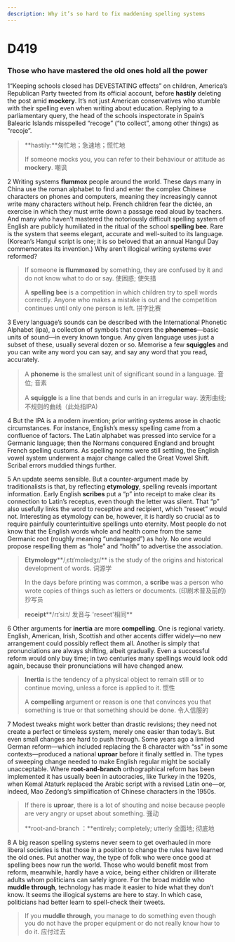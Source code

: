 ```yaml
---
description: Why it’s so hard to fix maddening spelling systems
---
```


# D419

### Those who have mastered the old ones hold all the power

 

1“Keeping schools closed has DEVESTATING effects” on children, America’s Republican Party tweeted from its official account, before **hastily** deleting the post amid **mockery**. It’s not just American conservatives who stumble with their spelling even when writing about education. Replying to a parliamentary query, the head of the schools inspectorate in Spain’s Balearic Islands misspelled “recoge” (“to collect”, among other things) as “recoje”.

> **hastily:**匆忙地；急速地；慌忙地
>
>  If someone mocks you, you can refer to their behaviour or attitude as **mockery**. 嘲讽

 

2 Writing systems **flummox** people around the world. These days many in China use the roman alphabet to find and enter the complex Chinese characters on phones and computers, meaning they increasingly cannot write many characters without help. French children fear the dictée, an exercise in which they must write down a passage read aloud by teachers. And many who haven’t mastered the notoriously difficult spelling system of English are publicly humiliated in the ritual of the school **spelling bee**. Rare is the system that seems elegant, accurate and well-suited to its language. (Korean’s Hangul script is one; it is so beloved that an annual Hangul Day commemorates its invention.) Why aren’t illogical writing systems ever reformed?

> If someone **is flummoxed** by something, they are confused by it and do not know what to do or say. 使困惑; 使失措
>
> A **spelling bee** is a competition in which children try to spell words correctly. Anyone who makes a mistake is out and the competition continues until only one person is left. 拼字比赛

 

3 Every language’s sounds can be described with the International Phonetic Alphabet (ipa), a collection of symbols that covers the **phonemes**—basic units of sound—in every known tongue. Any given language uses just a subset of these, usually several dozen or so. Memorise a few **squiggles** and you can write any word you can say, and say any word that you read, accurately.

> A **phoneme** is the smallest unit of significant sound in a language. 音位; 音素
>
> A **squiggle** is a line that bends and curls in an irregular way. 波形曲线; 不规则的曲线（此处指IPA)

 

4 But the IPA is a modern invention; prior writing systems arose in chaotic circumstances. For instance, English’s messy spelling came from a confluence of factors. The Latin alphabet was pressed into service for a Germanic language; then the Normans conquered England and brought French spelling customs. As spelling norms were still settling, the English vowel system underwent a major change called the Great Vowel Shift. Scribal errors muddied things further.

 

5 An update seems sensible. But a counter-argument made by traditionalists is that, by reflecting **etymology**, spelling reveals important information. Early English **scribes** put a “p” into receipt to make clear its connection to Latin’s receptus, even though the letter was silent. That “p” also usefully links the word to receptive and recipient, which “reseet” would not. Interesting as etymology can be, however, it is hardly so crucial as to require painfully counterintuitive spellings unto eternity. Most people do not know that the English words whole and health come from the same Germanic root (roughly meaning “undamaged”) as holy. No one would propose respelling them as “hole” and “holth” to advertise the association.

> **Etymology****/ˌɛtɪˈmɒlədʒɪ/**  is the study of the origins and historical development of words. 词源学
>
> In the days before printing was common, a **scribe** was a person who wrote copies of things such as letters or documents. (印刷术普及前的)抄写员
>
> **receipt****/rɪˈsiːt/ 发音与 'reseet'相同**

 

6 Other arguments for **inertia** are more **compelling**. One is regional variety. English, American, Irish, Scottish and other accents differ widely—no new arrangement could possibly reflect them all. Another is simply that pronunciations are always shifting, albeit gradually. Even a successful reform would only buy time; in two centuries many spellings would look odd again, because their pronunciations will have changed anew.

>  **Inertia** is the tendency of a physical object to remain still or to continue moving, unless a force is applied to it. 惯性
>
> A **compelling** argument or reason is one that convinces you that something is true or that something should be done. 令人信服的

 

7 Modest tweaks might work better than drastic revisions; they need not create a perfect or timeless system, merely one easier than today’s. But even small changes are hard to push through. Some years ago a limited German reform—which included replacing the ß character with “ss” in some contexts—produced a national **uproar** before it finally settled in. The types of sweeping change needed to make English regular might be socially unacceptable. Where **root-and-branch** orthographical reform has been implemented it has usually been in autocracies, like Turkey in the 1920s, when Kemal Ataturk replaced the Arabic script with a revised Latin one—or, indeed, Mao Zedong’s simplification of Chinese characters in the 1950s.

> If there is **uproar**, there is a lot of shouting and noise because people are very angry or upset about something. 骚动
>
> **root-and-branch ：**entirely; completely; utterly 全面地; 彻底地

 

8 A big reason spelling systems never seem to get overhauled in more liberal societies is that those in a position to change the rules have learned the old ones. Put another way, the type of folk who were once good at spelling bees now run the world. Those who would benefit most from reform, meanwhile, hardly have a voice, being either children or illiterate adults whom politicians can safely ignore. For the broad middle who **muddle through**, technology has made it easier to hide what they don’t know. It seems the illogical systems are here to stay. In which case, politicians had better learn to spell-check their tweets.

> If you **muddle through**, you manage to do something even though you do not have the proper equipment or do not really know how to do it. 应付过去

 
